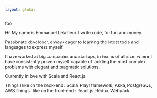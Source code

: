 ```yaml
---
layout: global
---
```



foo

Hi! My name is Emmanuel Letallieur. I write code, for fun and money.

Passionate developer, always eager to learning the latest tools and languages to express myself.

I have worked at big companies and startups, in teams of all size, where I have consistently proven myself capable of tackling the most complex problems with elegant and pragmatic solutions.

Currently in love with Scala and React.js.

Things I like on the back-end : Scala, Play! framework, Akka, PostgreSQL, AWS
Things I like on the front-end : React.js, Redux, Webpack
